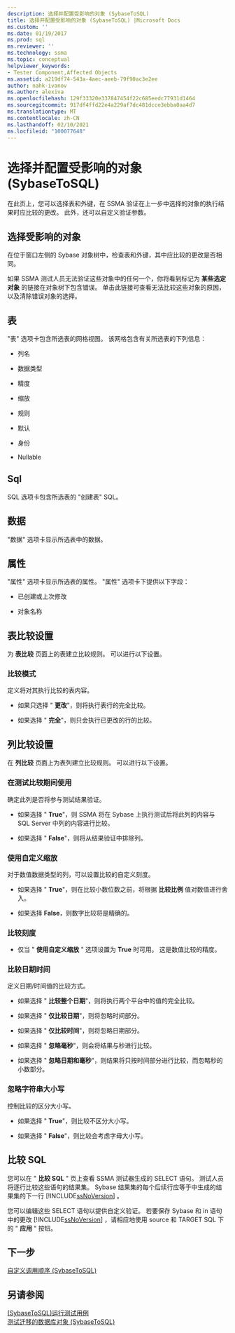 ```yaml
---
description: 选择并配置受影响的对象 (SybaseToSQL)
title: 选择并配置受影响的对象 (SybaseToSQL) |Microsoft Docs
ms.custom: ''
ms.date: 01/19/2017
ms.prod: sql
ms.reviewer: ''
ms.technology: ssma
ms.topic: conceptual
helpviewer_keywords:
- Tester Component,Affected Objects
ms.assetid: a219df74-543a-4aec-aeeb-79f90ac3e2ee
author: nahk-ivanov
ms.author: alexiva
ms.openlocfilehash: 129f33320e337847454f22c685eedc77931d1464
ms.sourcegitcommit: 917df4ffd22e4a229af7dc481dcce3ebba0aa4d7
ms.translationtype: MT
ms.contentlocale: zh-CN
ms.lasthandoff: 02/10/2021
ms.locfileid: "100077648"
---
```

# <a name="selecting-and-configuring-affected-objects-sybasetosql"></a>选择并配置受影响的对象 (SybaseToSQL)
在此页上，您可以选择表和外键，在 SSMA 验证在上一步中选择的对象的执行结果时应比较的更改。 此外，还可以自定义验证参数。  
  
## <a name="selection-of-affected-objects"></a>选择受影响的对象  
在位于窗口左侧的 Sybase 对象树中，检查表和外键，其中应比较的更改是否相同。  
  
如果 SSMA 测试人员无法验证这些对象中的任何一个，你将看到标记为 **某些选定对象** 的链接在对象树下包含错误。 单击此链接可查看无法比较这些对象的原因，以及清除错误对象的选择。  
  
## <a name="table"></a>表  
"表" 选项卡包含所选表的网格视图。 该网格包含有关所选表的下列信息：  
  
-   列名  
  
-   数据类型  
  
-   精度  
  
-   缩放  
  
-   规则  
  
-   默认  
  
-   身份  
  
-   Nullable  
  
## <a name="sql"></a>Sql  
SQL 选项卡包含所选表的 "创建表" SQL。  
  
## <a name="data"></a>数据  
"数据" 选项卡显示所选表中的数据。  
  
## <a name="properties"></a>属性  
"属性" 选项卡显示所选表的属性。 "属性" 选项卡下提供以下字段：  
  
-   已创建或上次修改  
  
-   对象名称  
  
## <a name="table-comparison-settings"></a>表比较设置  
为 **表比较** 页面上的表建立比较规则。 可以进行以下设置。  
  
### <a name="comparison-mode"></a>比较模式  
定义将对其执行比较的表内容。  
  
-   如果只选择 " **更改**"，则将执行表行的完全比较。  
  
-   如果选择 " **完全**"，则只会执行已更改的行的比较。  
  
## <a name="column-comparison-settings"></a>列比较设置  
在 **列比较** 页面上为表列建立比较规则。 可以进行以下设置。  
  
### <a name="use-during-test-comparisons"></a>在测试比较期间使用  
确定此列是否将参与测试结果验证。  
  
-   如果选择 " **True**"，则 SSMA 将在 Sybase 上执行测试后将此列的内容与 SQL Server 中列的内容进行比较。
  
-   如果选择 " **False**"，则将从结果验证中排除列。  
  
### <a name="use-custom-scale"></a>使用自定义缩放  
对于数值数据类型的列，可以设置比较的自定义刻度。  
  
-   如果选择 " **True**"，则在比较小数位数之前，将根据 **比较比例** 值对数值进行舍入。  
  
-   如果选择 **False**，则数字比较将是精确的。  
  
### <a name="comparing-scale"></a>比较刻度  
  
-   仅当 " **使用自定义缩放** " 选项设置为 **True** 时可用。 这是数值比较的精度。  
  
### <a name="date-time-comparing"></a>比较日期时间  
定义日期/时间值的比较方式。  
  
-   如果选择 " **比较整个日期**"，则将执行两个平台中的值的完全比较。  
  
-   如果选择 " **仅比较日期**"，则将忽略时间部分。  
  
-   如果选择 " **仅比较时间**"，则将忽略日期部分。  
  
-   如果选择 " **忽略毫秒**"，则会将结果与秒进行比较。  
  
-   如果选择 " **忽略日期和毫秒**"，则结果将只按时间部分进行比较，而忽略秒的小数部分。  
  
### <a name="ignore-strings-case"></a>忽略字符串大小写  
控制比较的区分大小写。  
  
-   如果选择 " **True**"，则比较不区分大小写。  
  
-   如果选择 " **False**"，则比较会考虑字母大小写。  
  
## <a name="comparing-sql"></a>比较 SQL  
您可以在 " **比较 SQL** " 页上查看 SSMA 测试器生成的 SELECT 语句。 测试人员将逐行比较这些语句的结果集。 Sybase 结果集的每个后续行应等于中生成的结果集的下一行 [!INCLUDE[ssNoVersion](../../includes/ssnoversion-md.md)] 。  
  
您可以编辑这些 SELECT 语句以提供自定义验证。 若要保存 Sybase 和 in 语句中的更改 [!INCLUDE[ssNoVersion](../../includes/ssnoversion-md.md)] ，请相应地使用 source 和 TARGET SQL 下的 " **应用** " 按钮。  
  
## <a name="next-step"></a>下一步  
[自定义调用顺序 &#40;SybaseToSQL&#41;](../../ssma/sybase/customizing-calls-order-sybasetosql.md)  
  
## <a name="see-also"></a>另请参阅  
[&#40;SybaseToSQL&#41;运行测试用例 ](../../ssma/sybase/running-test-cases-sybasetosql.md)  
[测试迁移的数据库对象 &#40;SybaseToSQL&#41;](../../ssma/sybase/testing-migrated-database-objects-sybasetosql.md)  
  
